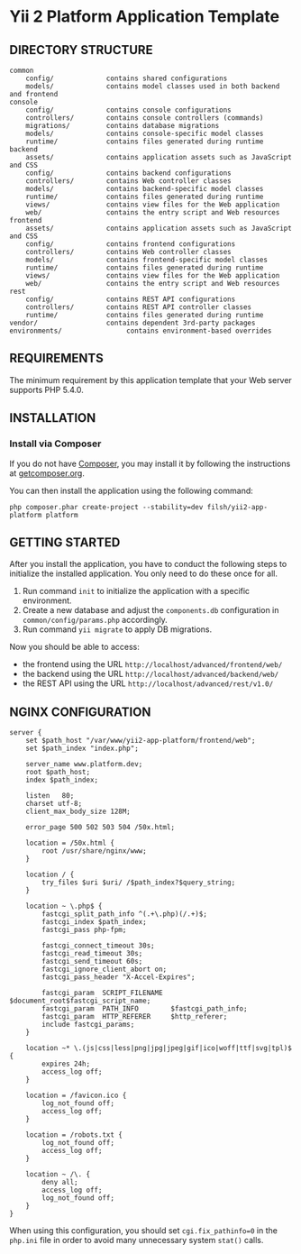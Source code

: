 Yii 2 Platform Application Template
===================================


DIRECTORY STRUCTURE
-------------------

```
common
	config/             contains shared configurations
	models/             contains model classes used in both backend and frontend
console
	config/             contains console configurations
	controllers/        contains console controllers (commands)
	migrations/         contains database migrations
	models/             contains console-specific model classes
	runtime/            contains files generated during runtime
backend
	assets/             contains application assets such as JavaScript and CSS
	config/             contains backend configurations
	controllers/        contains Web controller classes
	models/             contains backend-specific model classes
	runtime/            contains files generated during runtime
	views/              contains view files for the Web application
	web/                contains the entry script and Web resources
frontend
	assets/             contains application assets such as JavaScript and CSS
	config/             contains frontend configurations
	controllers/        contains Web controller classes
	models/             contains frontend-specific model classes
	runtime/            contains files generated during runtime
	views/              contains view files for the Web application
	web/                contains the entry script and Web resources
rest
	config/             contains REST API configurations
	controllers/        contains REST API controller classes
	runtime/            contains files generated during runtime
vendor/                 contains dependent 3rd-party packages
environments/                contains environment-based overrides
```


REQUIREMENTS
------------

The minimum requirement by this application template that your Web server supports PHP 5.4.0.


INSTALLATION
------------

### Install via Composer

If you do not have [Composer](http://getcomposer.org/), you may install it by following the instructions
at [getcomposer.org](http://getcomposer.org/doc/00-intro.md#installation-nix).

You can then install the application using the following command:

~~~
php composer.phar create-project --stability=dev filsh/yii2-app-platform platform
~~~


GETTING STARTED
---------------

After you install the application, you have to conduct the following steps to initialize
the installed application. You only need to do these once for all.

1. Run command `init` to initialize the application with a specific environment.
2. Create a new database and adjust the `components.db` configuration in `common/config/params.php` accordingly.
3. Run command `yii migrate` to apply DB migrations.

Now you should be able to access:

- the frontend using the URL `http://localhost/advanced/frontend/web/`
- the backend using the URL `http://localhost/advanced/backend/web/`
- the REST API using the URL `http://localhost/advanced/rest/v1.0/`

NGINX CONFIGURATION
-------------------------------

~~~
server {
	set $path_host "/var/www/yii2-app-platform/frontend/web";
	set $path_index "index.php";

	server_name www.platform.dev;
	root $path_host;
	index $path_index;

	listen   80;
	charset utf-8;
	client_max_body_size 128M;

	error_page 500 502 503 504 /50x.html;

	location = /50x.html {
		root /usr/share/nginx/www;
	}

	location / {
		try_files $uri $uri/ /$path_index?$query_string;
	}

	location ~ \.php$ {
		fastcgi_split_path_info ^(.+\.php)(/.+)$;
		fastcgi_index $path_index;
		fastcgi_pass php-fpm;
		
		fastcgi_connect_timeout 30s;
		fastcgi_read_timeout 30s;
		fastcgi_send_timeout 60s;
		fastcgi_ignore_client_abort on;
		fastcgi_pass_header "X-Accel-Expires";

		fastcgi_param  SCRIPT_FILENAME  $document_root$fastcgi_script_name;
		fastcgi_param  PATH_INFO        $fastcgi_path_info;
		fastcgi_param  HTTP_REFERER     $http_referer;
		include fastcgi_params;
	}

	location ~* \.(js|css|less|png|jpg|jpeg|gif|ico|woff|ttf|svg|tpl)$ {
		expires 24h;
		access_log off;
	}

	location = /favicon.ico {
		log_not_found off;
		access_log off;
	}

	location = /robots.txt {
		log_not_found off;
		access_log off;
	}

	location ~ /\. {
		deny all;
		access_log off;
		log_not_found off;
	}
}
~~~

When using this configuration, you should set `cgi.fix_pathinfo=0` in the `php.ini` file in order to avoid many unnecessary system `stat()` calls.
